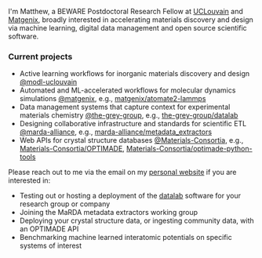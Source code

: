 I'm Matthew, a BEWARE Postdoctoral Research Fellow at [UCLouvain](https://uclouvain.be/en/research-institutes/imcn/modl) and [Matgenix](https://matgenix.com), broadly interested in accelerating materials discovery and design via machine learning, digital data management and open source scientific software.

### Current projects

- Active learning workflows for inorganic materials discovery and design [@modl-uclouvain](https://github.com/modl-uclouvain)
- Automated and ML-accelerated workflows for molecular dynamics simulations [@matgenix](https://github.com/matgenix), e.g., [matgenix/atomate2-lammps](https://github.com/matgenix/atomate2-lammps)
- Data management systems that capture context for experimental materials chemistry [@the-grey-group](https://github.com/the-grey-group), e.g., [the-grey-group/datalab](https://github.com/the-grey-group/datalab)
- Designing collaborative infrastructure and standards for scientific ETL [@marda-alliance](https://github.com/marda-alliance), e.g., [marda-alliance/metadata_extractors](https://github.com/marda-alliance/metadata_extractors)
- Web APIs for crystal structure databases [@Materials-Consortia](https://github.com/Materials-Consortia), e.g., [Materials-Consortia/OPTIMADE](https://github.com/Materials-Consortia/OPTIMADE), [Materials-Consortia/optimade-python-tools](https://github.com/Materials-Consortia/optimade-python-tools)

Please reach out to me via the email on my [personal website](https://ml-evs.science) if you are interested in:

- Testing out or hosting a deployment of the [datalab](https://github.com/the-grey-group/datalab) software for your research group or company
- Joining the MaRDA metadata extractors working group
- Deploying your crystal structure data, or ingesting community data, with an OPTIMADE API
- Benchmarking machine learned interatomic potentials on specific systems of interest
